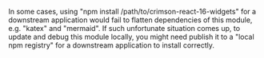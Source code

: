 In some cases, using "npm install /path/to/crimson-react-16-widgets" for a downstream application would fail to flatten dependencies of this module, e.g. "katex" and "mermaid". If such unfortunate situation comes up, to update and debug this module locally, you might need publish it to a "local npm registry" for a downstream application to install correctly. 
